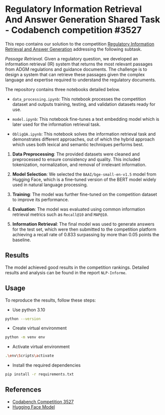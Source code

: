 # Regulatory Information Retrieval And Answer Generation Shared Task - Codabench competition #3527

This repo contains our solution to the competition [Regulatory Information Retrieval and Answer Generation](https://www.codabench.org/competitions/3527) addressing the following subtask.

_Passage Retrieval_. Given a regulatory question, we developed an information retrieval (IR) system that returns the most relevant passages from ADGM regulations and guidance documents. The challenge is to design a system that can retrieve these passages given the complex language and expertise required to understand the regulatory documents.

The repository contains three notebooks detailed below.

- `data_processing.ipynb`: This notebook processes the competition dataset and outputs training, testing, and validation datasets ready for use.

- `model.ipynb`: This notebook fine-tunes a text embedding model which is later used for the information retrieval task.

- `ObligQA.ipynb`: This notebook solves the information retrieval task and demonstrates different approaches, out of which the hybrid approach which uses both lexical and semantic techniques performs best.


1. **Data Preprocessing**: The provided datasets were cleaned and preprocessed to ensure consistency and quality. This included tokenization, normalization, and removal of irrelevant information.

2. **Model Selection**: We selected the `BAAI/bge-small-en-v1.5` model from Hugging Face, which is a fine-tuned version of the BERT model widely used in natural language processing.

3. **Training**: The model was further fine-tuned on the competition dataset to improve its performance.

4. **Evaluation**: The model was evaluated using common information retrieval metrics such as `Recall@10` and `MAP@10`.

5. **Information Retrieval**: The final model was used to generate answers for the test set, which were then submitted to the competition platform achieving a recall rate of 0.833 surpassing by more than 0.05 points the baseline.

## Results

The model achieved good results in the competition rankings. Detailed results and analysis can be found in the report `NLP-Informe`.

## Usage

To reproduce the results, follow these steps:

- Use python 3.10

```sh
python --version
```

- Create virtual environment

```sh
python -m venv env
```

- Activate virtual environment

```sh
.\env\Scripts\activate
```

- Install the required dependencies

 ```bash
pip install -r requirements.txt
```

## References

- [Codabench Competition 3527](https://www.codabench.org/competitions/3527)
- [Hugging Face Model](https://huggingface.co/raul-delarosa99/bge-small-en-v1.5-RIRAG_ObliQA)